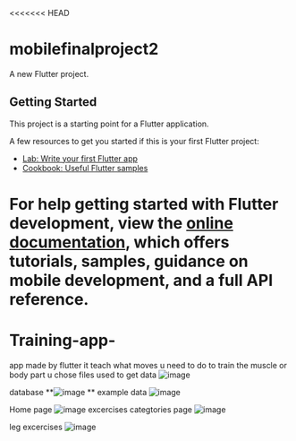 <<<<<<< HEAD
# mobilefinalproject2

A new Flutter project.

## Getting Started

This project is a starting point for a Flutter application.

A few resources to get you started if this is your first Flutter project:

- [Lab: Write your first Flutter app](https://docs.flutter.dev/get-started/codelab)
- [Cookbook: Useful Flutter samples](https://docs.flutter.dev/cookbook)

For help getting started with Flutter development, view the
[online documentation](https://docs.flutter.dev/), which offers tutorials,
samples, guidance on mobile development, and a full API reference.
=======
# Training-app-
app made by flutter it teach what moves u need to do to train  the muscle or body part u chose 
files used to get data 
![image](https://github.com/user-attachments/assets/aa53c1b2-088c-4910-a15d-12d2c2082159)

database
**![image](https://github.com/user-attachments/assets/0bf016d3-0e94-49a0-a00e-c1affcd0e277)
**
example data 
![image](https://github.com/user-attachments/assets/19a18ef2-01d0-49e4-8391-c532a6ec0c1c)

Home page
![image](https://github.com/user-attachments/assets/a9ff600f-9b3a-4ecc-8bc6-776f79590b01)
excercises categtories page 
![image](https://github.com/user-attachments/assets/573d97fe-e23a-44cc-8beb-4d172fcbbc66)

leg excercises 
![image](https://github.com/user-attachments/assets/6d6c24f3-1a0a-43b9-aa9f-e5c8e8cb1802)

